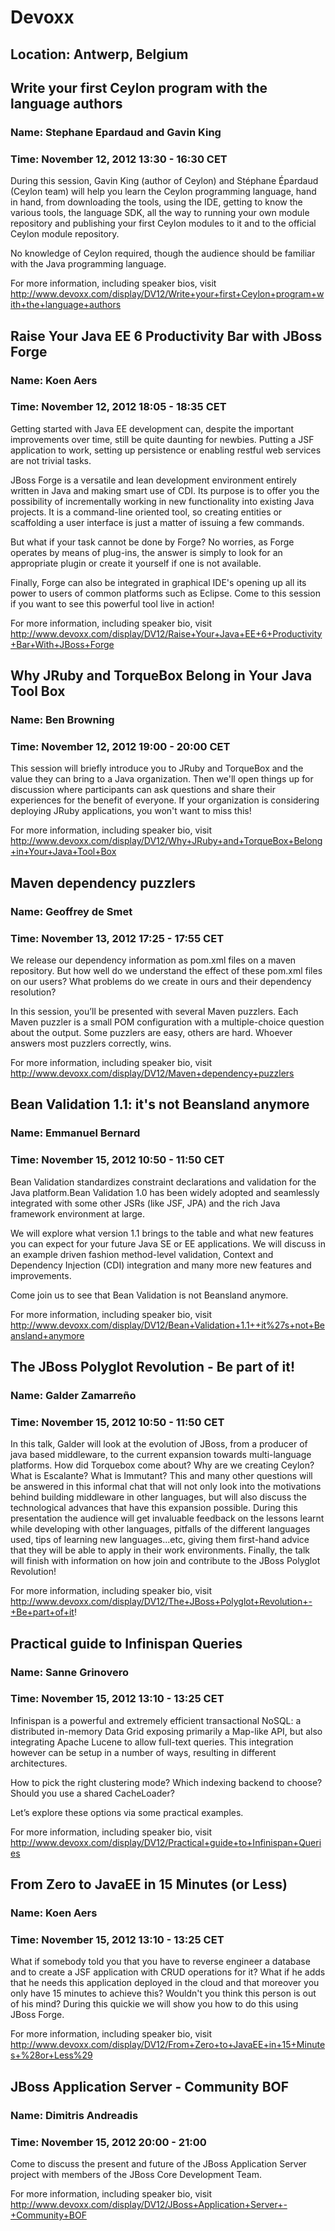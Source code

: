 # Devoxx
## Location: Antwerp, Belgium


## Write your first Ceylon program with the language authors
### Name: Stephane Epardaud and Gavin King
### Time: November 12, 2012 13:30 - 16:30 CET



During this session, Gavin King (author of Ceylon) and Stéphane Épardaud (Ceylon team) will help you learn the Ceylon programming language, hand in hand, from downloading the tools, using the IDE, getting to know the various tools, the language SDK, all the way to running your own module repository and publishing your first Ceylon modules to it and to the official Ceylon module repository.

No knowledge of Ceylon required, though the audience should be familiar with the Java programming language.

For more information, including speaker bios, visit http://www.devoxx.com/display/DV12/Write+your+first+Ceylon+program+with+the+language+authors



## Raise Your Java EE 6 Productivity Bar with JBoss Forge
### Name: Koen Aers
### Time: November 12, 2012 18:05 - 18:35 CET



Getting started with Java EE development can, despite the important improvements over time, still be quite daunting for newbies. Putting a JSF application to work, setting up persistence or enabling restful web services are not trivial tasks. 

JBoss Forge is a versatile and lean development environment entirely written in Java and making smart use of CDI. Its purpose is to offer you the possibility of incrementally working in new functionality into existing Java projects. It is a command-line oriented tool, so creating entities or scaffolding a user interface is just a matter of issuing a few commands.

But what if your task cannot be done by Forge? No worries, as Forge operates by means of plug-ins, the answer is simply to look for an appropriate plugin or create it yourself if one is not available.

Finally, Forge can also be integrated in graphical IDE's opening up all its power to users of common platforms such as Eclipse.
Come to this session if you want to see this powerful tool live in action!

For more information, including speaker bio, visit http://www.devoxx.com/display/DV12/Raise+Your+Java+EE+6+Productivity+Bar+With+JBoss+Forge



## Why JRuby and TorqueBox Belong in Your Java Tool Box
### Name: Ben Browning
### Time: November 12, 2012 19:00 - 20:00 CET


This session will briefly introduce you to JRuby and TorqueBox and the value they can bring to a Java organization. Then we'll open things up for discussion where participants can ask questions and share their experiences for the benefit of everyone. If your organization is considering deploying JRuby applications, you won't want to miss this!

For more information, including speaker bio, visit http://www.devoxx.com/display/DV12/Why+JRuby+and+TorqueBox+Belong+in+Your+Java+Tool+Box



## Maven dependency puzzlers
### Name: Geoffrey de Smet
### Time: November 13, 2012 17:25 - 17:55 CET



We release our dependency information as pom.xml files on a maven repository. But how well do we understand the effect of these pom.xml files on our users? What problems do we create in ours and their dependency resolution?

In this session, you’ll be presented with several Maven puzzlers. Each Maven puzzler is a small POM configuration with a multiple-choice question about the output. Some puzzlers are easy, others are hard. Whoever answers most puzzlers correctly, wins.

For more information, including speaker bio, visit http://www.devoxx.com/display/DV12/Maven+dependency+puzzlers



## Bean Validation 1.1: it's not Beansland anymore
### Name: Emmanuel Bernard
### Time: November 15, 2012 10:50 - 11:50 CET



Bean Validation standardizes constraint declarations and validation for the Java platform.Bean Validation 1.0 has been widely adopted and seamlessly integrated with some other JSRs (like JSF, JPA) and the rich Java framework environment at large.

We will explore what version 1.1 brings to the table and what new features you can expect for your future Java SE or EE applications. We will discuss in an example driven fashion method-level validation, Context and Dependency Injection (CDI) integration and many more new features and improvements.

Come join us to see that Bean Validation is not Beansland anymore.

For more information, including speaker bio, visit http://www.devoxx.com/display/DV12/Bean+Validation+1.1++it%27s+not+Beansland+anymore



## The JBoss Polyglot Revolution - Be part of it!
### Name: Galder Zamarreño
### Time: November 15, 2012 10:50 - 11:50 CET



In this talk, Galder will look at the evolution of JBoss, from a producer of java based middleware, to the current expansion towards multi-language platforms. How did Torquebox come about? Why are we creating Ceylon? What is Escalante? What is Immutant? This and many other questions will be answered in this informal chat that will not only look into the motivations behind building middleware in other languages, but will also discuss the technological advances that have this expansion possible. During this presentation the audience will get invaluable feedback on the lessons learnt while developing with other languages, pitfalls of the different languages used, tips of learning new languages...etc, giving them first-hand advice that they will be able to apply in their work environments. Finally, the talk will finish with information on how join and contribute to the JBoss Polyglot Revolution!

For more information, including speaker bio, visit http://www.devoxx.com/display/DV12/The+JBoss+Polyglot+Revolution+-+Be+part+of+it!


## Practical guide to Infinispan Queries
### Name: Sanne Grinovero
### Time: November 15, 2012 13:10 - 13:25 CET



Infinispan is a powerful and extremely efficient transactional NoSQL: a distributed in-memory Data Grid exposing primarily a Map-like API, but also integrating Apache Lucene to allow full-text queries. This integration however can be setup in a number of ways, resulting in different architectures.

How to pick the right clustering mode? Which indexing backend to choose? Should you use a shared CacheLoader?

Let’s explore these options via some practical examples.

For more information, including speaker bio, visit http://www.devoxx.com/display/DV12/Practical+guide+to+Infinispan+Queries


## From Zero to JavaEE in 15 Minutes (or Less)
### Name: Koen Aers
### Time: November 15, 2012 13:10 - 13:25 CET



What if somebody told you that you have to reverse engineer a database and to create a JSF application with CRUD operations for it? What if he adds that he needs this application deployed in the cloud and that moreover you only have 15 minutes to achieve this? Wouldn't you think this person is out of his mind? During this quickie we will show you how to do this using JBoss Forge.

For more information, including speaker bio, visit http://www.devoxx.com/display/DV12/From+Zero+to+JavaEE+in+15+Minutes+%28or+Less%29


## JBoss Application Server - Community BOF
### Name: Dimitris Andreadis
### Time: November 15, 2012 20:00 - 21:00



Come to discuss the present and future of the JBoss Application Server project with members of the JBoss Core Development Team.

For more information, including speaker bio, visit http://www.devoxx.com/display/DV12/JBoss+Application+Server+-+Community+BOF
